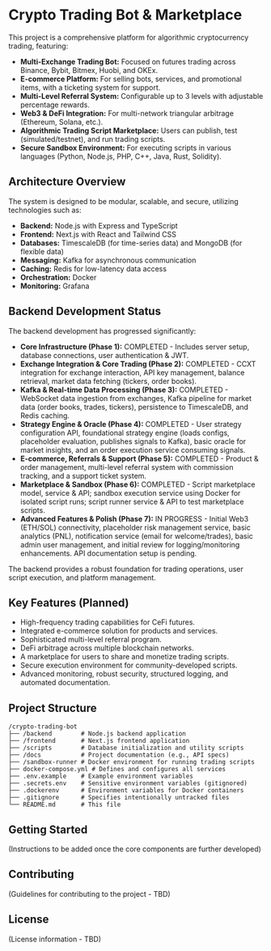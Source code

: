 # Crypto Trading Bot & Marketplace

This project is a comprehensive platform for algorithmic cryptocurrency trading, featuring:

- **Multi-Exchange Trading Bot:** Focused on futures trading across Binance, Bybit, Bitmex, Huobi, and OKEx.
- **E-commerce Platform:** For selling bots, services, and promotional items, with a ticketing system for support.
- **Multi-Level Referral System:** Configurable up to 3 levels with adjustable percentage rewards.
- **Web3 & DeFi Integration:** For multi-network triangular arbitrage (Ethereum, Solana, etc.).
- **Algorithmic Trading Script Marketplace:** Users can publish, test (simulated/testnet), and run trading scripts.
- **Secure Sandbox Environment:** For executing scripts in various languages (Python, Node.js, PHP, C++, Java, Rust, Solidity).

## Architecture Overview

The system is designed to be modular, scalable, and secure, utilizing technologies such as:

- **Backend:** Node.js with Express and TypeScript
- **Frontend:** Next.js with React and Tailwind CSS
- **Databases:** TimescaleDB (for time-series data) and MongoDB (for flexible data)
- **Messaging:** Kafka for asynchronous communication
- **Caching:** Redis for low-latency data access
- **Orchestration:** Docker
- **Monitoring:** Grafana

## Backend Development Status

The backend development has progressed significantly:

-   **Core Infrastructure (Phase 1):** COMPLETED - Includes server setup, database connections, user authentication & JWT.
-   **Exchange Integration & Core Trading (Phase 2):** COMPLETED - CCXT integration for exchange interaction, API key management, balance retrieval, market data fetching (tickers, order books).
-   **Kafka & Real-time Data Processing (Phase 3):** COMPLETED - WebSocket data ingestion from exchanges, Kafka pipeline for market data (order books, trades, tickers), persistence to TimescaleDB, and Redis caching.
-   **Strategy Engine & Oracle (Phase 4):** COMPLETED - User strategy configuration API, foundational strategy engine (loads configs, placeholder evaluation, publishes signals to Kafka), basic oracle for market insights, and an order execution service consuming signals.
-   **E-commerce, Referrals & Support (Phase 5):** COMPLETED - Product & order management, multi-level referral system with commission tracking, and a support ticket system.
-   **Marketplace & Sandbox (Phase 6):** COMPLETED - Script marketplace model, service & API; sandbox execution service using Docker for isolated script runs; script runner service & API to test marketplace scripts.
-   **Advanced Features & Polish (Phase 7):** IN PROGRESS - Initial Web3 (ETH/SOL) connectivity, placeholder risk management service, basic analytics (PNL), notification service (email for welcome/trades), basic admin user management, and initial review for logging/monitoring enhancements. API documentation setup is pending.

The backend provides a robust foundation for trading operations, user script execution, and platform management.

## Key Features (Planned)

- High-frequency trading capabilities for CeFi futures.
- Integrated e-commerce solution for products and services.
- Sophisticated multi-level referral program.
- DeFi arbitrage across multiple blockchain networks.
- A marketplace for users to share and monetize trading scripts.
- Secure execution environment for community-developed scripts.
- Advanced monitoring, robust security, structured logging, and automated documentation.

## Project Structure

```
/crypto-trading-bot
├── /backend        # Node.js backend application
├── /frontend       # Next.js frontend application
├── /scripts        # Database initialization and utility scripts
├── /docs           # Project documentation (e.g., API specs)
├── /sandbox-runner # Docker environment for running trading scripts
├── docker-compose.yml # Defines and configures all services
├── .env.example    # Example environment variables
├── .secrets.env    # Sensitive environment variables (gitignored)
├── .dockerenv      # Environment variables for Docker containers
├── .gitignore      # Specifies intentionally untracked files
└── README.md       # This file
```

## Getting Started

(Instructions to be added once the core components are further developed)

## Contributing

(Guidelines for contributing to the project - TBD)

## License

(License information - TBD)
